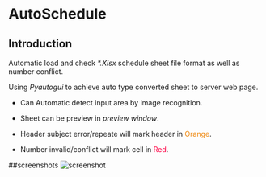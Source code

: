 # AutoSchedule

## Introduction
Automatic load and check <em>*.Xlsx</em> schedule sheet file format as well as number conflict.  

Using <em>Pyautogui</em> to achieve auto type converted sheet to server web page.

+ Can Automatic detect input area by image recognition.

+ Sheet can be preview in <em>preview window</em>.

+ Header subject error/repeate will mark header in <font color="#EE8100">Orange</font>.

+ Number invalid/conflict will mark cell in <font color="#FF0044">Red</font>.

##screenshots
![screenshot]("https://github.com/s910324/AutoSchedule/blob/master/screenshot/screenshot.png")
